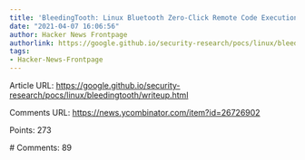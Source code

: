 ```yaml
---
title: 'BleedingTooth: Linux Bluetooth Zero-Click Remote Code Execution'
date: "2021-04-07 16:06:56"
author: Hacker News Frontpage
authorlink: https://google.github.io/security-research/pocs/linux/bleedingtooth/writeup.html
tags:
- Hacker-News-Frontpage
---
```


<p>Article URL: <a href="https://google.github.io/security-research/pocs/linux/bleedingtooth/writeup.html">https://google.github.io/security-research/pocs/linux/bleedingtooth/writeup.html</a></p>
<p>Comments URL: <a href="https://news.ycombinator.com/item?id=26726902">https://news.ycombinator.com/item?id=26726902</a></p>
<p>Points: 273</p>
<p># Comments: 89</p>
